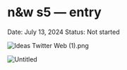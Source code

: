 # n&w s5 — entry

Date: July 13, 2024
Status: Not started

![Ideas Twitter Web (1).png](n&w%20s5%20%E2%80%94%20entry%2038cd0d11ed134aca89cca5ded11ee6fb/Ideas_Twitter_Web_(1).png)

![Untitled](n&w%20s5%20%E2%80%94%20entry%2038cd0d11ed134aca89cca5ded11ee6fb/Untitled.png)